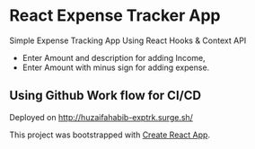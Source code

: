 # React Expense Tracker App

Simple Expense Tracking App Using React Hooks & Context API
- Enter Amount and description for adding Income,
- Enter Amount with minus sign for adding expense.

## Using Github Work flow for CI/CD 
Deployed on http://huzaifahabib-exptrk.surge.sh/ 





This project was bootstrapped with [Create React App](https://github.com/facebook/create-react-app).
